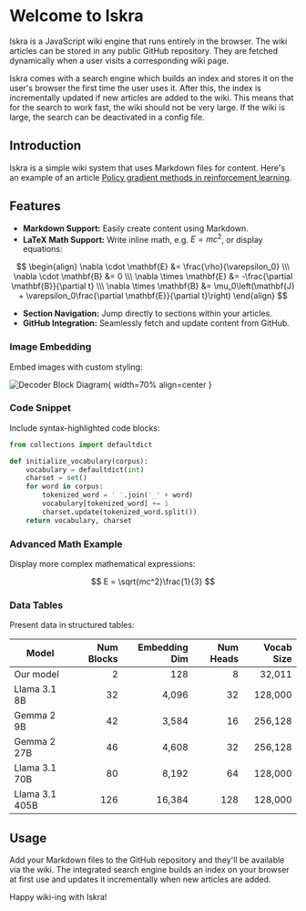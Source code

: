# Welcome to Iskra

Iskra is a JavaScript wiki engine that runs entirely in the browser. The wiki articles can be stored in any public GitHub repository. They are fetched dynamically when a user visits a corresponding wiki page.

Iskra comes with a search engine which builds an index and stores it on the user's browser the first time the user uses it. After this, the index is incrementally updated if new articles are added to the wiki. This means that for the search to work fast, the wiki should not be very large. If the wiki is large, the search can be deactivated in a config file.

## Introduction

Iskra is a simple wiki system that uses Markdown files for content. Here's an example of an article [Policy gradient methods in reinforcement learning](policy-gradient.md).

## Features

- **Markdown Support:** Easily create content using Markdown.
- **LaTeX Math Support:** Write inline math, e.g. $E = mc^2$, or display equations:

$$
\begin{align}
\nabla \cdot \mathbf{E} &= \frac{\rho}{\varepsilon_0} \\\
\nabla \cdot \mathbf{B} &= 0 \\\
\nabla \times \mathbf{E} &= -\frac{\partial \mathbf{B}}{\partial t} \\\
\nabla \times \mathbf{B} &= \mu_0\left(\mathbf{J} + \varepsilon_0\frac{\partial \mathbf{E}}{\partial t}\right)
\end{align}
$$

- **Section Navigation:** Jump directly to sections within your articles.
- **GitHub Integration:** Seamlessly fetch and update content from GitHub.

### Image Embedding

Embed images with custom styling:

![Decoder Block Diagram](https://github.com/user-attachments/assets/e2746e96-0e60-4946-8106-e44bfea8b806){ width=70% align=center }

### Code Snippet

Include syntax-highlighted code blocks:

```python
from collections import defaultdict

def initialize_vocabulary(corpus):
    vocabulary = defaultdict(int)
    charset = set()
    for word in corpus:
        tokenized_word = ' '.join('_' + word)
        vocabulary[tokenized_word] += 1
        charset.update(tokenized_word.split())
    return vocabulary, charset
```

### Advanced Math Example

Display more complex mathematical expressions:

$$
E = \sqrt{mc^2}\frac{1}{3}
$$

### Data Tables

Present data in structured tables:

| Model           | Num Blocks | Embedding Dim | Num Heads | Vocab Size |
|-----------------|-----------:|--------------:|----------:|-----------:|
| Our model       | 2          | 128           | 8         | 32,011     |
| Llama 3.1 8B    | 32         | 4,096         | 32        | 128,000    |
| Gemma 2 9B      | 42         | 3,584         | 16        | 256,128    |
| Gemma 2 27B     | 46         | 4,608         | 32        | 256,128    |
| Llama 3.1 70B   | 80         | 8,192         | 64        | 128,000    |
| Llama 3.1 405B  | 126        | 16,384        | 128       | 128,000    |

## Usage

Add your Markdown files to the GitHub repository and they'll be available via the wiki. The integrated search engine builds an index on your browser at first use and updates it incrementally when new articles are added.

Happy wiki-ing with Iskra!
